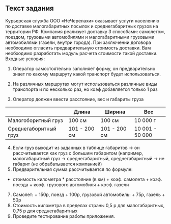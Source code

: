 ## Текст задания

Курьерская служба ООО «НеЧерепахи» оказывает услуги населению по доставке малогабаритных посылок и среднегабаритных грузов на территории РФ. Компания реализует доставку 3 способами: самолетом, поездом, грузовыми автомобилями и малогабаритными грузовыми автомобилями (газели, внутри города).
При заключении договора необходимо огласить предварительную стоимость доставки. Вам необходимо разработать модуль расчета стоимости такой доставки.
Входные условия:

1. Оператор самостоятельно заполняет форму, он предварительно знает по какому маршруту какой транспорт будет использоваться.

2. На различных маршрутах могут использоваться различные виды транспорта и по несколько раз, но коэф добавляется только 1 раз

3. Оператор должен ввести расстояние, вес и габариты груза

|                       |     Длина    |    Ширина    |        Вес      |
|-----------------------|--------------|--------------|-----------------|
|  Малогоборитный груз  |     100 см   |     100 см   |     10 000 г    |
| Среднегаборитный груз | 101 - 200 см | 101 - 200 см | 10 001 - 50 000 |

4. Если груз выходит из заданных в таблице габаритов -> он рассчитывается как груз с большим габаритом (например, малогабаритный груз -> среднегабаритный, среднегабаритный -> не габарит (не обрабатывается компанией)
5. Предварительная сумма рассчитывается по формуле: 
  - стоимость километра * расстояние (в км) + коэф. самолета + коэф. поезда + коэф. грузового автомобиля + коэф. газели
7. Самолет: + 150р, поезд + 100р, грузовой автомобиль: + 75р, газель + 50р 
8. Стоимость километра в пределах страны 0,5 р для малогабаритных, 0,75 р для среднегабаритных 
9. Проведите тестирование работы приложения.
